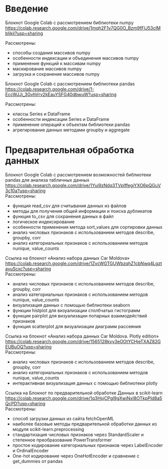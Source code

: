 # Введение

Блокнот Google Colab с рассмотрением библиотеки numpy <br />
https://colab.research.google.com/drive/1mqh2F1v7QG0O_Bzm9fFIJ53clMbIjkij?usp=sharing  <br />

Рассмотрены: <br />
- способы создания массивов numpy 
- особенности индексации и объединения массивов numpy 
- применение функций к массивам numpy 
- маскирование массивов numpy 
- загрузка и сохранение массивов numpy 

Блокнот Google Colab с рассмотрением библиотеки pandas <br />
https://colab.research.google.com/drive/1-EccWJJj_3GvhVrv2kEauYSFG40dbwuW?usp=sharing  <br />

Рассмотрены: <br />
- классы Series и DataFrame 
- особенности индексации Series и DataFrame 
- применение операций к объектам библиотеки pandas 
-  агрегирование данных методами groupby и aggregate 

# Предварительная обработка данных

Блокнот Google Colab с рассмотрением возможностей библиотеки pandas для анализа табличных данных <br />
https://colab.research.google.com/drive/1Yuj9zNdq3TVplffegiYXO6pQGuV3c10a?usp=sharing <br />
Рассмотрены: <br />
- функция read_csv для считывания данных из файлов 
- методы для получения общей информации и поиска дубликатов 
- функция to_csv для сохранения данных в файл 
- логическое индексирование 
- особенности применения метода sort_values для сортировки данных 
- анализ числовых признаков с использованием методов describe, groupby, corr 
- анализ категориальных признаков с использованием методов nunique, value_counts

Ссылка на блокнот «Анализ набора данных Car Moldova» <br />
https://colab.research.google.com/drive/1ZvcWGTGUWbzqhZ1cbNwq4LgztayuScxc?usp=sharing <br />
Рассмотрены: <br />
- анализ числовых признаков с использованием методов describe, groupby, corr 
- анализ категориальных признаков с использованием методов nunique, value_counts
- визуализация данных с помощью библиотеки seaborn
- функции histplot для визуализации столбчатых гистограмм  
- функция pairplot для визуализации попарных взаимодействий признаков 
- функция scatterplot для визуализации диаграмм рассеяния

Ссылка на блокнот «Анализ набора данных Car Moldova. Plotly edition» <br />
https://colab.research.google.com/drive/1565128kvy3eOOtYCHjeTXAZ82GEUBuOQ?usp=sharing <br />
Рассмотрены:
- анализ числовых признаков с использованием методов describe, groupby, corr 
- анализ категориальных признаков с использованием методов nunique, value_counts
- интерактивная визуализация данных с помощью библиотеки plotly

Ссылка на Блокнот по предварительной обработке Данных в scikit-learn <br />
https://colab.research.google.com/drive/1q3HsjCPgl9gXwiNxI8OTkpPId8a5QcPD?usp=sharing <br />
Рассмотрены:
- способ загрузки данных из сайта fetchOpenML 
- наиболее базовые методы предварительной обработки данных из модуля scikit-learn.preprocessing
- стандартизация числовых признаков через StandardScaler и степенное преобразование PowerTransformer
- простое кодирование категориальных признаков через LabelEncoder и OrdinalEncoder
- One-hot кодирование через OneHotEncoder и сравнение с get_dummies от pandas



